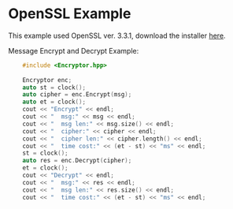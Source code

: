# OpenSSL Example
This example used OpenSSL ver. 3.3.1, download the installer [here](https://slproweb.com/products/Win32OpenSSL.html).

Message Encrypt and Decrypt Example:
```C++
    #include <Encryptor.hpp>
    
    Encryptor enc;
    auto st = clock();
    auto cipher = enc.Encrypt(msg);
    auto et = clock();
    cout << "Encrypt" << endl;
    cout << "  msg:" << msg << endl;
    cout << "  msg len:" << msg.size() << endl;
    cout << "  cipher:" << cipher << endl;
    cout << "  cipher len:" << cipher.length() << endl;
    cout << "  time cost:" << (et - st) << "ms" << endl;
    st = clock();
    auto res = enc.Decrypt(cipher);
    et = clock();
    cout << "Decrypt" << endl;
    cout << "  msg:" << res << endl;
    cout << "  msg len:" << res.size() << endl;
    cout << "  time cost:" << (et - st) << "ms" << endl;
```